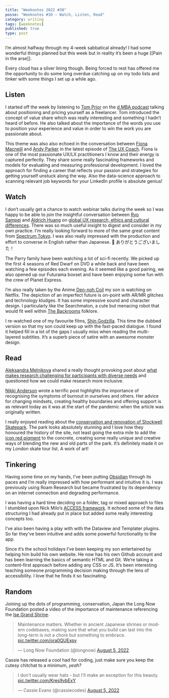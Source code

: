 ```yaml
---
title: "Weeknotes 2022 #30"
posse: "Weeknotes #30 – Watch, Listen, Read"
category: writing
tags: [weeknotes]
published: true
type: post
---
```


I’m almost halfway through my 4-week sabbatical already! I had some wonderful things planned but this week but in reality it’s been a huge [[Pain in the arse]].

Every cloud has a silver lining though. Being forced to rest has offered me the opportunity to do some long overdue catching up on my todo lists and tinker with some things I set up a while ago.

## Listen

I started off the week by listening to [Tom Prior](https://www.linkedin.com/in/thomasprioruk/) on the [d.MBA podcast](https://www.youtube.com/watch?v=Uy98Mh7Zyfk) talking about positioning and pricing yourself as a freelancer. Tom introduced the concept of value share which was really interesting and something I hadn’t heard of before. He also talked about the importance of the words you use to position your experience and value in order to win the work you are passionate about.

This theme was also also echoed in the conversation between [Fiona Macneill](https://www.linkedin.com/in/fionamacneill/) and [Andy Parker](https://www.linkedin.com/in/theuxcoach/) in the latest episode of [The UX Coach](https://www.theuxcoach.com/2022/07/24/make-an-action-plan.html). Fiona is one of the most passionate UX/LX practitioners I know and their energy is captured perfectly. They share some really fascinating frameworks and models for evaluating and measuring professional development. I loved the approach for finding a career that reflects your passion and strategies for getting yourself unstuck along the way. Also the data-science approach to scanning relevant job keywords for your LinkedIn profile is absolute genius!

## Watch

I don’t usually get a chance to watch webinar talks during the week so I was happy to be able to join the insightful conversation between [Ryo Sampei](https://www.linkedin.com/in/roysampei/) and [Aldrich Huang](https://www.linkedin.com/in/aldrichhuang/) on [global UX research, ethics and cultural differences](https://youtu.be/z2M0r9fgX94). There was so much useful insight to digest and consider in my own practice. I’m really looking forward to more of the same great content from [Spectrum Tokyo](https://spctrm.design/). I was also really impressed with the production and effort to converse in English rather than Japanese. 🙇️ ありがとうございました！

The Parry family have been watching a lot of sci-fi recently. We picked up the first 4 seasons of Red Dwarf on DVD a while back and have been watching a few episodes each evening. As it seemed like a good pairing, we also opened up our Futurama boxset and have been enjoying some fun with the crew of Planet Express.

I’m also really taken by the Anime  [Den-noh Coil](https://en.wikipedia.org/wiki/Den-noh_Coil) my son is watching on Netflix. The depiction of an imperfect future is on-point with AR/MR glitches and technology kludges. It has some impressive sound and character design. I particularly like the Searchmaton, a cute but menacing robot that would fit well within [The Backrooms](https://en.wikipedia.org/wiki/The_Backrooms) folklore.

I re-watched one of my favourite films, [Shin Godzilla](https://letterboxd.com/film/shin-godzilla/). This time the dubbed version so that my son could keep up with the fast-paced dialogue. I found it helped fill in a lot of the gaps I usually miss when reading the multi-layered subtitles. It’s a superb piece of satire with an awesome monster design.

## Read

[Aleksandra Melnikova](https://www.linkedin.com/in/aleksandra-melnikova-36116722/) shared a really thought provoking post about [what makes research challenging for participants with diverse needs](https://www.linkedin.com/feed/update/urn:li:activity:6960500438026612736/) and questioned how we could make research more inclusive.

[Nikki Anderson](https://www.linkedin.com/in/nikkianderson-ux/) wrote a terrific post highlights the importance of recognising the symptoms of burnout in ourselves and others. Her advice for changing mindsets, creating healthy boundaries and offering support is as relevant today as it was at the start of the pandemic when the article was originally written.

I really enjoyed reading about the [conservation and renovation of Stockwell Skatepark](https://www.greyskatemag.com/post/making-stockwell-red-again). The park looks absolutely stunning and I love how they honoured the history of the site, not least going the extra mile to add the [icon red pigment](https://www.instagram.com/p/Cg10Lmgsr9w/) to the concrete, creating some really unique and creative ways of blending the new and old parts of the park. It’s definitely made it on my London skate tour list. A work of art!

## Tinkering
Having some time on my hands, I’ve been putting [Obsidian](https://obsidian.md/) through its paces and I’m really impressed with how performant and intuitive it is. I was previously using Roam Research but became frustrated by its dependency on an internet connection and degrading performance.

I was having a hard time deciding on a folder, tag or mixed approach to files I stumbled upon Nick Milo’s [ACCESS framework](https://www.youtube.com/watch?v=p0zWJ-TLghw). It echoed some of the data structuring I had already put in place but added some really interesting concepts too.

I’ve also been having a play with with the Dataview and Templater plugins. So far they’ve been intuitive and adds some powerful functionality to the app.

Since it‘s the school holidays I’ve been keeping my son entertained by helping him build his own website. He now has his own Github account and has been learning the basics of semantic HTML and Git. We’re taking a content-first approach before adding any CSS or JS. It’s been interesting teaching someone programming decision making through the lens of accessibility. I love that he finds it so fascinating.

## Random

Joining up the dots of programming, conservation, Japan the Long Now Foundation posted a video of the importance of maintenance referencing the [Ise Grand Shrine](https://en.japantravel.com/mie/ise-grand-shrine/63357).

<blockquote class="twitter-tweet"><p lang="en" dir="ltr">Maintenance matters. Whether in ancient Japanese shrines or modern codebases, making sure that what you build can last into the long-term is not a chore but something to embrace. <a href="https://t.co/ora0QUExpv">pic.twitter.com/ora0QUExpv</a></p>&mdash; Long Now Foundation (@longnow) <a href="https://twitter.com/longnow/status/1555576865422704649?ref_src=twsrc%5Etfw">August 5, 2022</a></blockquote> <script async src="https://platform.twitter.com/widgets.js" charset="utf-8"></script>

Cassie has released a cool had for coding, just make sure you keep the cutesy chitchat to a minimum, *yeah?*

<blockquote class="twitter-tweet"><p lang="en" dir="ltr">I don&#39;t usually wear hats - but I&#39;ll make an exception for this beauty. <a href="https://t.co/Kres9vbExY">pic.twitter.com/Kres9vbExY</a></p>&mdash; Cassie Evans (@cassiecodes) <a href="https://twitter.com/cassiecodes/status/1555489113998073857?ref_src=twsrc%5Etfw">August 5, 2022</a></blockquote> <script async src="https://platform.twitter.com/widgets.js" charset="utf-8"></script>
